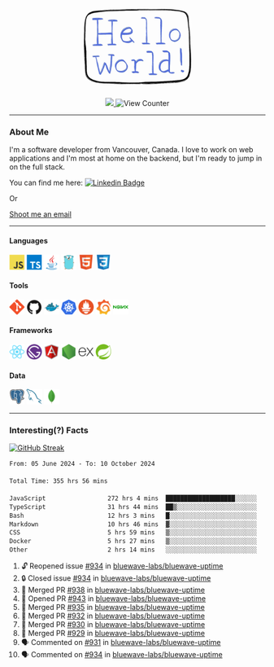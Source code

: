 <div align="center">
    <img src="./img/hello_world.webp" height="200px" width="">
    <div>
        <a href="https://www.linkedin.com/in/ajhollid">
            <img src="https://img.shields.io/badge/LinkedIn-blue"/>
        </a>
        <img src="https://komarev.com/ghpvc/?username=ajhollid&color=yellow" alt="View Counter">
    </div>
</div>

---

### About Me

I'm a software developer from Vancouver, Canada. I love to work on web applications and I'm most at home on the backend, but I'm ready to jump in on the full stack.

You can find me here: [![Linkedin Badge](https://img.shields.io/badge/-ajhollid-blue?style=flat&logo=Linkedin&logoColor=white)](https://www.linkedin.com/in/ajhollid)

Or

[Shoot me an email](mailto:ajhollid@gmail.com)

---

#### Languages

<div>
    <img src="./img/devicons/javascript-original.svg" width=30 height=30 alt="JavaScript">
    <img src="/img/devicons/typescript-original.svg" width=30 height=30 alt="TypeScript">
    <img src="./img/devicons/java-original.svg" width=30 height=30 alt="Java">
    <img src="./img/devicons/go-original.svg" width=30 height=30 alt="Golang">
    <img src="./img/devicons/html5-original.svg" width=30 height=30 alt="HTML 5">
    <img src="./img/devicons/css3-original.svg" width=30 height=30 alt="CSS 3">
</div>

#### Tools

<div>
    <img src="./img/devicons/git-original.svg" width=30 height=30 alt="Git">
    <img src="./img/devicons/github-original.svg" width=30 height=30 alt="Github">
    <img src="./img/devicons/docker-original.svg" width=30 
    height=30 alt="Docker">
    <img src="./img/devicons/kubernetes-original.svg" width=30 height=30 alt="K8">
    <img src="./img/devicons/prometheus-original.svg" width=30 height=30 alt="Prometheus">
    <img src="./img/devicons/grafana-original.svg" width=30 height=30 alt="Grafana">
    <img src="./img/devicons/nginx-original.svg" width=30 height=30 alt="Nginx">
</div>

#### Frameworks

<div>
    <img src="./img/devicons/react-original.svg" width=30 height=30 alt="React">
    <img src="./img/devicons/gatsby-original.svg" width=30 height=30 alt="Gatsby">
    <img src="./img/devicons/angularjs-original.svg" width=30 height=30 alt="AngularJS">
    <img src="./img/devicons/nodejs-original.svg" width=30 height=30 alt="NodeJS">
    <img src="./img/devicons/express-original.svg" width=30 height=30 alt="Express">
    <img src="./img/devicons/spring-original.svg" width=30 height=30 alt="Spring">
</div>

#### Data

<div>
    <img src="./img/devicons/postgresql-original.svg" width=30 height=30 alt="Postgresql">
    <img src="./img/devicons/mysql-original.svg" width=30 height=30 alt="Mysql">
    <img src="./img/devicons/mongodb-original.svg" width=30 height=30 alt="MongoDB">
</div>

---

### Interesting(?) Facts

[![GitHub Streak](http://github-readme-streak-stats.herokuapp.com?user=ajhollid)](https://git.io/streak-stats)

 <!--START_SECTION:waka-->

```txt
From: 05 June 2024 - To: 10 October 2024

Total Time: 355 hrs 56 mins

JavaScript                 272 hrs 4 mins  ███████████████████░░░░░░   75.96 %
TypeScript                 31 hrs 44 mins  ██▒░░░░░░░░░░░░░░░░░░░░░░   08.86 %
Bash                       12 hrs 3 mins   █░░░░░░░░░░░░░░░░░░░░░░░░   03.37 %
Markdown                   10 hrs 46 mins  ▓░░░░░░░░░░░░░░░░░░░░░░░░   03.01 %
CSS                        5 hrs 59 mins   ▒░░░░░░░░░░░░░░░░░░░░░░░░   01.67 %
Docker                     5 hrs 27 mins   ▒░░░░░░░░░░░░░░░░░░░░░░░░   01.53 %
Other                      2 hrs 14 mins   ░░░░░░░░░░░░░░░░░░░░░░░░░   00.62 %
```

<!--END_SECTION:waka-->


<!--START_SECTION:activity-->
1. 🔓 Reopened issue [#934](https://github.com/bluewave-labs/bluewave-uptime/issues/934) in [bluewave-labs/bluewave-uptime](https://github.com/bluewave-labs/bluewave-uptime)
2. 🔒 Closed issue [#934](https://github.com/bluewave-labs/bluewave-uptime/issues/934) in [bluewave-labs/bluewave-uptime](https://github.com/bluewave-labs/bluewave-uptime)
3. 🎉 Merged PR [#938](https://github.com/bluewave-labs/bluewave-uptime/pull/938) in [bluewave-labs/bluewave-uptime](https://github.com/bluewave-labs/bluewave-uptime)
4. 💪 Opened PR [#943](https://github.com/bluewave-labs/bluewave-uptime/pull/943) in [bluewave-labs/bluewave-uptime](https://github.com/bluewave-labs/bluewave-uptime)
5. 🎉 Merged PR [#935](https://github.com/bluewave-labs/bluewave-uptime/pull/935) in [bluewave-labs/bluewave-uptime](https://github.com/bluewave-labs/bluewave-uptime)
6. 🎉 Merged PR [#932](https://github.com/bluewave-labs/bluewave-uptime/pull/932) in [bluewave-labs/bluewave-uptime](https://github.com/bluewave-labs/bluewave-uptime)
7. 🎉 Merged PR [#930](https://github.com/bluewave-labs/bluewave-uptime/pull/930) in [bluewave-labs/bluewave-uptime](https://github.com/bluewave-labs/bluewave-uptime)
8. 🎉 Merged PR [#929](https://github.com/bluewave-labs/bluewave-uptime/pull/929) in [bluewave-labs/bluewave-uptime](https://github.com/bluewave-labs/bluewave-uptime)
9. 🗣 Commented on [#931](https://github.com/bluewave-labs/bluewave-uptime/issues/931#issuecomment-2407118070) in [bluewave-labs/bluewave-uptime](https://github.com/bluewave-labs/bluewave-uptime)
10. 🗣 Commented on [#934](https://github.com/bluewave-labs/bluewave-uptime/issues/934#issuecomment-2407115757) in [bluewave-labs/bluewave-uptime](https://github.com/bluewave-labs/bluewave-uptime)
<!--END_SECTION:activity-->
